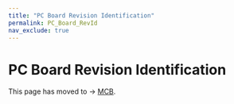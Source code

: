 ```yaml
---
title: "PC Board Revision Identification"
permalink: PC_Board_RevId
nav_exclude: true
---
```


# PC Board Revision Identification

This page has moved to -> [MCB](noetic_magnisilver_mcb#board-revision-identification).
